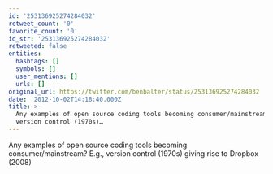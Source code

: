 ```yaml
---
id: '253136925274284032'
retweet_count: '0'
favorite_count: '0'
id_str: '253136925274284032'
retweeted: false
entities:
  hashtags: []
  symbols: []
  user_mentions: []
  urls: []
original_url: https://twitter.com/benbalter/status/253136925274284032
date: '2012-10-02T14:18:40.000Z'
title: >-
  Any examples of open source coding tools becoming consumer/mainstream? E.g.,
  version control (1970s)…
---
```


Any examples of open source coding tools becoming consumer/mainstream? E.g., version control (1970s) giving rise to Dropbox (2008)